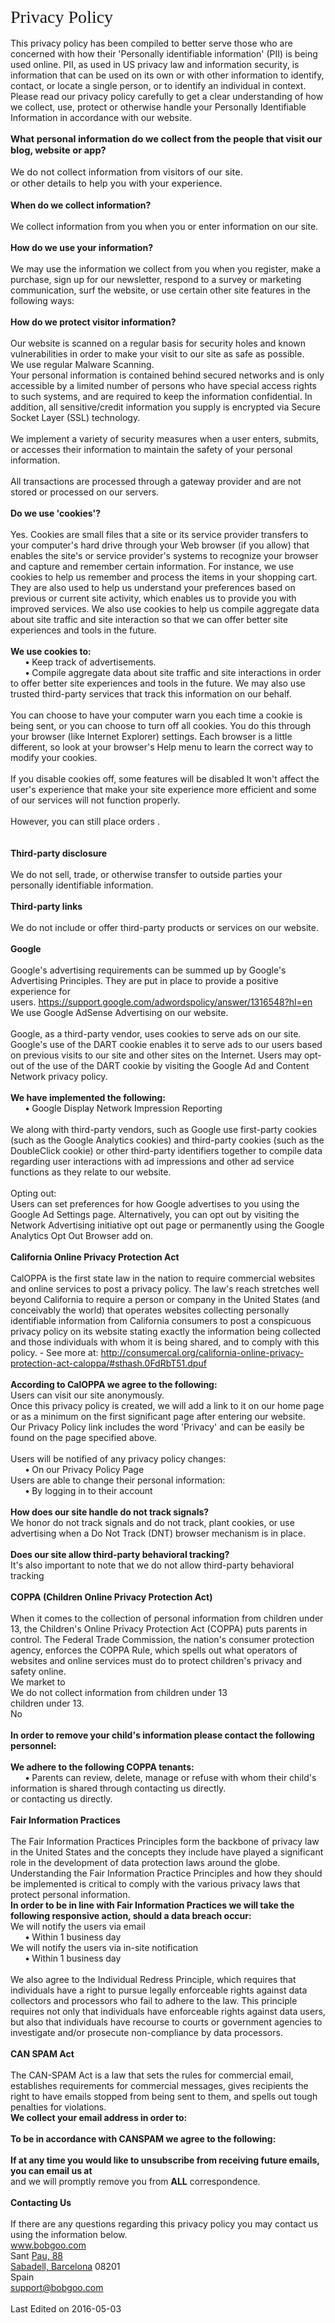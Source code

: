 <div id="ppHeader" style="font-family: verdana; font-size: 21pt; margin: 0px auto;">
Privacy Policy</div>
<span style="font-family: inherit;"></span><br />
<div>
<span style="font-family: inherit;">This privacy policy has been compiled to better serve those who are concerned with how their 'Personally identifiable information' (PII) is being used online. PII, as used in US privacy law and information security, is information that can be used on its own or with other information to identify, contact, or locate a single person, or to identify an individual in context. Please read our privacy policy carefully to get a clear understanding of how we collect, use, protect or otherwise handle your Personally Identifiable Information in accordance with our website.</span></div>
<div id="ppBody" style="margin: 0px auto;">
<span id="infoCo" style="font-size: 11pt;"></span><br />
<div class="grayText" style="font-size: 11pt;">
<strong>What personal information do we collect from the people that visit our blog, website or app?</strong></div>
<br />
<div class="innerText" style="font-size: 11pt;">
We do not collect information from visitors of our site.</div>
<span style="font-size: 11pt;">or other details to help you with your experience.</span></div>
<br />
<div class="grayText">
<strong>When do we collect information?</strong></div>
<br />
<div class="innerText">
We collect information from you when you or enter information on our site.</div>
<br />
<div class="grayText">
<strong>How do we use your information?&nbsp;</strong></div>
<br />
<div class="innerText">
We may use the information we collect from you when you register, make a purchase, sign up for our newsletter, respond to a survey or marketing communication, surf the website, or use certain other site features in the following ways:</div>
<span id="infoPro"></span><br />
<div class="grayText">
<strong>How do we protect visitor information?</strong></div>
<br />
<div class="innerText">
Our website is scanned on a regular basis for security holes and known vulnerabilities in order to make your visit to our site as safe as possible.</div>
<div class="innerText">
We use regular Malware Scanning.</div>
<div class="innerText">
Your personal information is contained behind secured networks and is only accessible by a limited number of persons who have special access rights to such systems, and are required to keep the information confidential. In addition, all sensitive/credit information you supply is encrypted via Secure Socket Layer (SSL) technology.</div>
<br />
<div class="innerText">
We implement a variety of security measures when a user enters, submits, or accesses their information to maintain the safety of your personal information.</div>
<br />
<div class="innerText">
All transactions are processed through a gateway provider and are not stored or processed on our servers.</div>
<span id="coUs"></span><br />
<div class="grayText">
<strong>Do we use 'cookies'?</strong></div>
<br />
<div class="innerText">
Yes. Cookies are small files that a site or its service provider transfers to your computer's hard drive through your Web browser (if you allow) that enables the site's or service provider's systems to recognize your browser and capture and remember certain information. For instance, we use cookies to help us remember and process the items in your shopping cart. They are also used to help us understand your preferences based on previous or current site activity, which enables us to provide you with improved services. We also use cookies to help us compile aggregate data about site traffic and site interaction so that we can offer better site experiences and tools in the future.</div>
<div class="innerText">
<br />
<strong>We use cookies to:</strong></div>
<div class="innerText">
&nbsp;&nbsp;&nbsp;&nbsp;&nbsp;&nbsp;<strong>•</strong>&nbsp;Keep track of advertisements.</div>
<div class="innerText">
&nbsp;&nbsp;&nbsp;&nbsp;&nbsp;&nbsp;<strong>•</strong>&nbsp;Compile aggregate data about site traffic and site interactions in order to offer better site experiences and tools in the future. We may also use trusted third-party services that track this information on our behalf.</div>
<div class="innerText">
<br />
You can choose to have your computer warn you each time a cookie is being sent, or you can choose to turn off all cookies. You do this through your browser (like Internet Explorer) settings. Each browser is a little different, so look at your browser's Help menu to learn the correct way to modify your cookies.</div>
<br />
<div class="innerText">
If you disable cookies off, some features will be disabled It won't affect the user's experience that make your site experience more efficient and some of our services will not function properly.</div>
<br />
<div class="innerText">
However, you can still place orders .</div>
<br />
<span id="trDi"></span><br />
<div class="grayText">
<strong>Third-party disclosure</strong></div>
<br />
<div class="innerText">
We do not sell, trade, or otherwise transfer to outside parties your personally identifiable information.</div>
<span id="trLi"></span><br />
<div class="grayText">
<strong>Third-party links</strong></div>
<br />
<div class="innerText">
We do not include or offer third-party products or services on our website.</div>
<span id="gooAd"></span><br />
<div class="blueText">
<strong>Google</strong></div>
<br />
<div class="innerText">
Google's advertising requirements can be summed up by Google's Advertising Principles. They are put in place to provide a positive experience for users.&nbsp;<a dir="ltr" href="https://support.google.com/adwordspolicy/answer/1316548?hl=en" x-apple-data-detectors-result="1" x-apple-data-detectors-type="link" x-apple-data-detectors="true">https://support.google.com/adwordspolicy/answer/1316548?hl=en</a></div>
<div class="innerText">
We use Google AdSense Advertising on our website.</div>
<div class="innerText">
<br />
Google, as a third-party vendor, uses cookies to serve ads on our site. Google's use of the DART cookie enables it to serve ads to our users based on previous visits to our site and other sites on the Internet. Users may opt-out of the use of the DART cookie by visiting the Google Ad and Content Network privacy policy.</div>
<div class="innerText">
<br />
<strong>We have implemented the following:</strong></div>
<div class="innerText">
&nbsp;&nbsp;&nbsp;&nbsp;&nbsp;&nbsp;<strong>•</strong>&nbsp;Google Display Network Impression Reporting</div>
<br />
<div class="innerText">
We along with third-party vendors, such as Google use first-party cookies (such as the Google Analytics cookies) and third-party cookies (such as the DoubleClick cookie) or other third-party identifiers together to compile data regarding user interactions with ad impressions and other ad service functions as they relate to our website.</div>
<div class="innerText">
<br />
Opting out:<br />
Users can set preferences for how Google advertises to you using the Google Ad Settings page. Alternatively, you can opt out by visiting the Network Advertising initiative opt out page or permanently using the Google Analytics Opt Out Browser add on.</div>
<span id="calOppa"></span><br />
<div class="blueText">
<strong>California Online Privacy Protection Act</strong></div>
<br />
<div class="innerText">
CalOPPA is the first state law in the nation to require commercial websites and online services to post a privacy policy. The law's reach stretches well beyond California to require a person or company in the United States (and conceivably the world) that operates websites collecting personally identifiable information from California consumers to post a conspicuous privacy policy on its website stating exactly the information being collected and those individuals with whom it is being shared, and to comply with this policy. - See more at:&nbsp;<a dir="ltr" href="http://consumercal.org/california-online-privacy-protection-act-caloppa/#sthash.0FdRbT51.dpuf" x-apple-data-detectors-result="2" x-apple-data-detectors-type="link" x-apple-data-detectors="true">http://consumercal.org/california-online-privacy-protection-act-caloppa/#sthash.0FdRbT51.dpuf</a></div>
<div class="innerText">
<br />
<strong>According to CalOPPA we agree to the following:</strong></div>
<div class="innerText">
Users can visit our site anonymously.</div>
<div class="innerText">
Once this privacy policy is created, we will add a link to it on our home page or as a minimum on the first significant page after entering our website.</div>
<div class="innerText">
Our Privacy Policy link includes the word 'Privacy' and can be easily be found on the page specified above.</div>
<div class="innerText">
<br />
Users will be notified of any privacy policy changes:</div>
<div class="innerText">
&nbsp;&nbsp;&nbsp;&nbsp;&nbsp;&nbsp;<strong>•</strong>&nbsp;On our Privacy Policy Page</div>
<div class="innerText">
Users are able to change their personal information:</div>
<div class="innerText">
&nbsp;&nbsp;&nbsp;&nbsp;&nbsp;&nbsp;<strong>•</strong>&nbsp;By logging in to their account</div>
<div class="innerText">
<br />
<strong>How does our site handle do not track signals?</strong></div>
<div class="innerText">
We honor do not track signals and do not track, plant cookies, or use advertising when a Do Not Track (DNT) browser mechanism is in place.</div>
<div class="innerText">
<br />
<strong>Does our site allow third-party behavioral tracking?</strong></div>
<div class="innerText">
It's also important to note that we do not allow third-party behavioral tracking</div>
<span id="coppAct"></span><br />
<div class="blueText">
<strong>COPPA (Children Online Privacy Protection Act)</strong></div>
<br />
<div class="innerText">
When it comes to the collection of personal information from children under 13, the Children's Online Privacy Protection Act (COPPA) puts parents in control. The Federal Trade Commission, the nation's consumer protection agency, enforces the COPPA Rule, which spells out what operators of websites and online services must do to protect children's privacy and safety online.</div>
<div class="innerText">
We market to<br />
<div class="innerText">
We do not collect information from children under 13</div>
children under 13.</div>
<div class="innerText">
No</div>
<div class="innerText">
<br />
<strong>In order to remove your child's information please contact the following personnel:&nbsp;</strong></div>
<div class="innerText">
<br />
<strong>We adhere to the following COPPA tenants:&nbsp;</strong></div>
<div class="innerText">
&nbsp;&nbsp;&nbsp;&nbsp;&nbsp;&nbsp;<strong>•</strong>&nbsp;Parents can review, delete, manage or refuse with whom their child's information is shared through contacting us directly.</div>
or contacting us directly.<br />
<span id="ftcFip"></span><br />
<div class="blueText">
<strong>Fair Information Practices</strong></div>
<br />
<div class="innerText">
The Fair Information Practices Principles form the backbone of privacy law in the United States and the concepts they include have played a significant role in the development of data protection laws around the globe. Understanding the Fair Information Practice Principles and how they should be implemented is critical to comply with the various privacy laws that protect personal information.</div>
<div class="innerText">
<strong>In order to be in line with Fair Information Practices we will take the following responsive action, should a data breach occur:</strong></div>
<div class="innerText">
We will notify the users via email</div>
<div class="innerText">
&nbsp;&nbsp;&nbsp;&nbsp;&nbsp;&nbsp;<strong>•</strong>&nbsp;Within 1 business day</div>
<div class="innerText">
We will notify the users via in-site notification</div>
<div class="innerText">
&nbsp;&nbsp;&nbsp;&nbsp;&nbsp;&nbsp;<strong>•</strong>&nbsp;Within 1 business day</div>
<div class="innerText">
<br />
We also agree to the Individual Redress Principle, which requires that individuals have a right to pursue legally enforceable rights against data collectors and processors who fail to adhere to the law. This principle requires not only that individuals have enforceable rights against data users, but also that individuals have recourse to courts or government agencies to investigate and/or prosecute non-compliance by data processors.</div>
<span id="canSpam"></span><br />
<div class="blueText">
<strong>CAN SPAM Act</strong></div>
<br />
<div class="innerText">
The CAN-SPAM Act is a law that sets the rules for commercial email, establishes requirements for commercial messages, gives recipients the right to have emails stopped from being sent to them, and spells out tough penalties for violations.</div>
<div class="innerText">
<strong>We collect your email address in order to:</strong></div>
<div class="innerText">
<br />
<strong>To be in accordance with CANSPAM we agree to the following:</strong></div>
<div class="innerText">
<strong><br />If at any time you would like to unsubscribe from receiving future emails, you can email us at</strong></div>
and we will promptly remove you from&nbsp;<strong>ALL</strong>&nbsp;correspondence.<br />
<span id="ourCon"></span><br />
<div class="blueText">
<strong>Contacting Us</strong></div>
<br />
<div class="innerText">
If there are any questions regarding this privacy policy you may contact us using the information below.</div>
<div class="innerText">
<a dir="ltr" href="http://www.bobgoo.com/" x-apple-data-detectors-result="3" x-apple-data-detectors-type="link" x-apple-data-detectors="true">www.bobgoo.com</a></div>
<div class="innerText">
Sant&nbsp;<a dir="ltr" href="x-apple-data-detectors://4/0" x-apple-data-detectors-result="4/0" x-apple-data-detectors-type="address" x-apple-data-detectors="true">Pau, 88</a></div>
<a dir="ltr" href="x-apple-data-detectors://4/0" x-apple-data-detectors-result="4/0" x-apple-data-detectors-type="address" x-apple-data-detectors="true">Sabadell, Barcelona</a>&nbsp;08201<br />
<div class="innerText">
Spain</div>
<div class="innerText">
<a dir="ltr" href="mailto:support@bobgoo.com" x-apple-data-detectors-result="4/1" x-apple-data-detectors-type="link" x-apple-data-detectors="true">support@bobgoo.com</a></div>
<div class="innerText">
<br />
Last Edited on 2016-05-03</div>